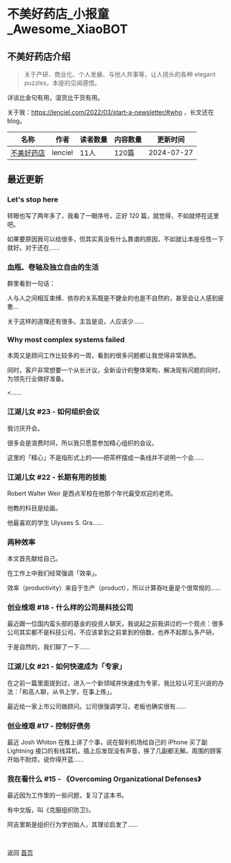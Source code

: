 # 不美好药店_小报童_Awesome_XiaoBOT

## 不美好药店介绍
> 关于产研、商业化、个人发展、与他人共事等，让人挠头的各种 elegant puzzles，本座的见闻感悟。    
    
详谈比金句有用，湿货比干货有用。    
    
关于我：https://lenciel.com/2022/03/start-a-newsletter/#who ，长文还在blog。  
  


|名称|作者|读者数量|内容数量|更新时间|
|---|---|---|---|---|
|[不美好药店](https://xiaobot.net/p/lenciel?refer=0b133df9-27dc-423b-8101-639049001c13)|lenciel|11人|120篇|2024-07-27|

## 最近更新
### Let's stop here

转眼也写了两年多了，我看了一眼序号，正好 120 篇，就觉得，不如就停在这里吧。

如果要原因我可以给很多，但其实真没有什么靠谱的原因，不如就让本座任性一下就好。对于还在......

### 血瓶、卷轴及独立自由的生活

群里看到一句话：

人与人之间相互束缚、依存的关系既是不健全的也是不自然的，甚至会让人感到疲惫...

关于这样的道理还有很多。主旨是说，人应该少......

### Why most complex systems failed

本周又是顾问工作比较多的一周，看到的很多问题都让我觉得非常熟悉。

同时，客户非常想要一个从长计议，全新设计的整体架构，解决现有问题的同时，为领先行业做好准备。

<......

### 江湖儿女 #23 - 如何组织会议

我讨厌开会。

很多会是浪费时间，所以我只愿意参加精心组织的会议。

这里的「精心」不是指形式上的——把茶杯摆成一条线并不说明一个会......

### 江湖儿女 #22 - 长期有用的技能

Robert Walter Weir 是西点军校在他那个年代最受欢迎的老师。

他教的科目是绘画。

他最喜欢的学生 Ulysses S. Gra......

### 两种效率

本文首先献给自己。

在工作上中我们经常强调「效率」。

效率（productivity）来自于生产（product），所以计算吞吐量是个很常规的......

### 创业维艰 #18 - 什么样的公司是科技公司

最近跟一位国内蛮头部的基金的投资人聊天，我说起之前我讲过的一个观点：很多公司其实都不是科技公司，不应该拿到之前拿到的倍数，也养不起那么多产研。

于是自然的，我们聊了一下......

### 江湖儿女 #21 - 如何快速成为「专家」

在之前一篇里面提到过，进入一个新领域并快速成为专家，我比较认可王兴说的办法：「和高人聊，从书上学，在事上练」。

最近给一家上市公司做顾问。公司很强调学习，老板也确实很有......

### 创业维艰 #17 - 控制好债务

最近 Josh Whiton 在推上讲了个事，说在智利机场给自己的 iPhone 买了副 Lightning
接口的有线耳机，插上后发现没有声音，换了几副都无解。周围的顾客开始不耐烦，说你得开蓝......

### 我在看什么 #15 - 《Overcoming Organizational Defenses》

最近因为工作里的一些问题，复习了这本书。

有中文版，叫《克服组织防卫》。

阿吉里斯是组织行为学创始人，其理论启发了......


<a href="https://github.com/Reno9527/awesome-xiaobot" style="color: white; text-decoration: none;">awesome-xiaobot</a>

返回 [首页](../README.md)
